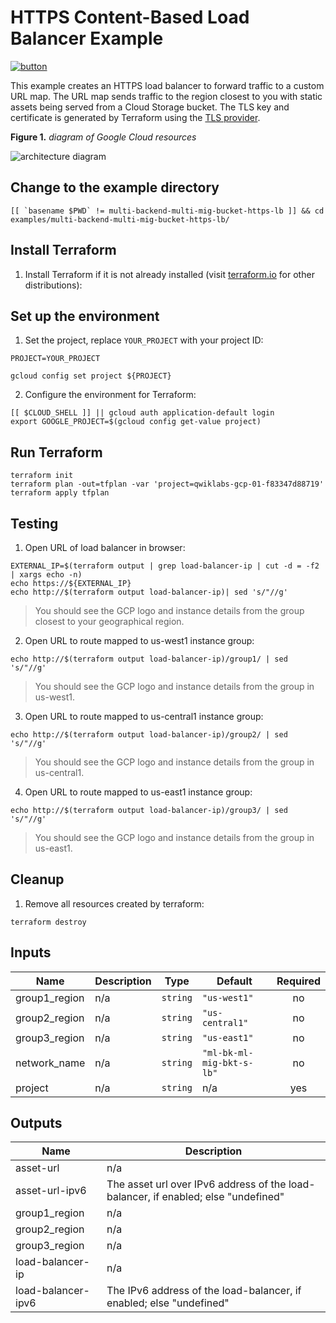 # HTTPS Content-Based Load Balancer Example

[![button](http://gstatic.com/cloudssh/images/open-btn.png)](https://console.cloud.google.com/cloudshell/open?git_repo=https://github.com/GoogleCloudPlatform/terraform-google-lb-http&working_dir=examples/multi-backend-multi-mig-bucket-https-lb&page=shell&tutorial=README.md)

This example creates an HTTPS load balancer to forward traffic to a custom URL map. The URL map sends traffic to the region closest to you with static assets being served from a Cloud Storage bucket. The TLS key and certificate is generated by Terraform using the [TLS provider](https://www.terraform.io/docs/providers/tls/index.html).

**Figure 1.** *diagram of Google Cloud resources*

![architecture diagram](https://raw.githubusercontent.com/GoogleCloudPlatform/terraform-google-lb-http/master/examples/multi-backend-multi-mig-bucket-https-lb/diagram.png)

## Change to the example directory

```
[[ `basename $PWD` != multi-backend-multi-mig-bucket-https-lb ]] && cd examples/multi-backend-multi-mig-bucket-https-lb/
```

## Install Terraform

1. Install Terraform if it is not already installed (visit [terraform.io](https://terraform.io) for other distributions):

## Set up the environment

1. Set the project, replace `YOUR_PROJECT` with your project ID:

```
PROJECT=YOUR_PROJECT
```

```
gcloud config set project ${PROJECT}
```

2. Configure the environment for Terraform:

```
[[ $CLOUD_SHELL ]] || gcloud auth application-default login
export GOOGLE_PROJECT=$(gcloud config get-value project)
```

## Run Terraform

```
terraform init
terraform plan -out=tfplan -var 'project=qwiklabs-gcp-01-f83347d88719'
terraform apply tfplan
```

## Testing

1. Open URL of load balancer in browser:

```
EXTERNAL_IP=$(terraform output | grep load-balancer-ip | cut -d = -f2 | xargs echo -n)
echo https://${EXTERNAL_IP}
echo http://$(terraform output load-balancer-ip)| sed 's/"//g'

```

> You should see the GCP logo and instance details from the group closest to your geographical region.

2. Open URL to route mapped to us-west1 instance group:

```
echo http://$(terraform output load-balancer-ip)/group1/ | sed 's/"//g'
```

> You should see the GCP logo and instance details from the group in us-west1.

3. Open URL to route mapped to us-central1 instance group:

```
echo http://$(terraform output load-balancer-ip)/group2/ | sed 's/"//g'
```

> You should see the GCP logo and instance details from the group in us-central1.

4. Open URL to route mapped to us-east1 instance group:

```
echo http://$(terraform output load-balancer-ip)/group3/ | sed 's/"//g'
```

> You should see the GCP logo and instance details from the group in us-east1.

## Cleanup

1. Remove all resources created by terraform:

```
terraform destroy
```

<!-- BEGINNING OF PRE-COMMIT-TERRAFORM DOCS HOOK -->
## Inputs

| Name | Description | Type | Default | Required |
|------|-------------|------|---------|:--------:|
| group1\_region | n/a | `string` | `"us-west1"` | no |
| group2\_region | n/a | `string` | `"us-central1"` | no |
| group3\_region | n/a | `string` | `"us-east1"` | no |
| network\_name | n/a | `string` | `"ml-bk-ml-mig-bkt-s-lb"` | no |
| project | n/a | `string` | n/a | yes |

## Outputs

| Name | Description |
|------|-------------|
| asset-url | n/a |
| asset-url-ipv6 | The asset url over IPv6 address of the load-balancer, if enabled; else "undefined" |
| group1\_region | n/a |
| group2\_region | n/a |
| group3\_region | n/a |
| load-balancer-ip | n/a |
| load-balancer-ipv6 | The IPv6 address of the load-balancer, if enabled; else "undefined" |

<!-- END OF PRE-COMMIT-TERRAFORM DOCS HOOK -->
